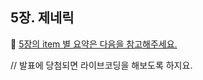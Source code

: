 ## 5장. 제네릭
📌 [5장의 item 별 요약은 다음을 참고해주세요.](https://github.com/alanhakhyeonsong/LetsReadBooks/tree/master/Effective%20Java%203E/contents/chapter05)

// 발표에 당첨되면 라이브코딩을 해보도록 하지요.